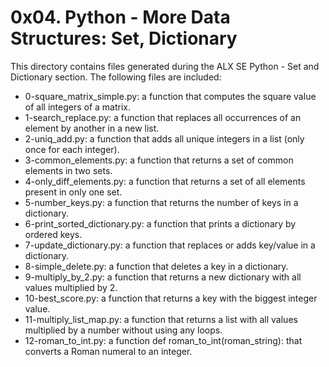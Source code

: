 # 0x04. Python - More Data Structures: Set, Dictionary

This directory contains files generated during the ALX SE Python - Set and Dictionary section.
The following files are included:

- 0-square_matrix_simple.py: a function that computes the square value of all integers of a matrix.
- 1-search_replace.py: a function that replaces all occurrences of an element by another in a new list.
- 2-uniq_add.py: a function that adds all unique integers in a list (only once for each integer).
- 3-common_elements.py: a function that returns a set of common elements in two sets.
- 4-only_diff_elements.py: a function that returns a set of all elements present in only one set.
- 5-number_keys.py: a function that returns the number of keys in a dictionary.
- 6-print_sorted_dictionary.py: a function that prints a dictionary by ordered keys.
- 7-update_dictionary.py: a function that replaces or adds key/value in a dictionary.
- 8-simple_delete.py: a function that deletes a key in a dictionary.
- 9-multiply_by_2.py: a function that returns a new dictionary with all values multiplied by 2.
- 10-best_score.py: a function that returns a key with the biggest integer value.
- 11-multiply_list_map.py: a function that returns a list with all values multiplied by a number without using any loops.
- 12-roman_to_int.py: a function def roman_to_int(roman_string): that converts a Roman numeral to an integer.
